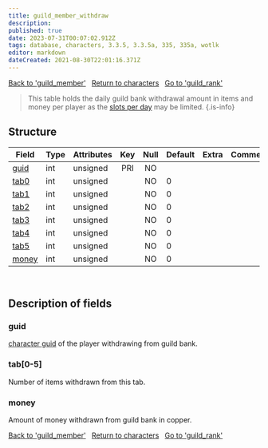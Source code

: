 ```yaml
---
title: guild_member_withdraw
description:
published: true
date: 2023-07-31T00:07:02.912Z
tags: database, characters, 3.3.5, 3.3.5a, 335, 335a, wotlk
editor: markdown
dateCreated: 2021-08-30T22:01:16.371Z
---
```


<a href="https://trinitycore.info/en/database/335/characters/guild_member" class="mt-5 v-btn v-btn--depressed v-btn--flat v-btn--outlined theme--light v-size--default darkblue--text text--lighten-3"><span class="v-btn__content"><i aria-hidden="true" class="v-icon notranslate v-icon--left mdi mdi-arrow-left theme--light"></i><span>Back to 'guild_member'</span></span></a>&nbsp;&nbsp;&nbsp;<a href="https://trinitycore.info/en/database/335/characters/home" class="mt-5 v-btn v-btn--depressed v-btn--flat v-btn--outlined theme--light v-size--default darkblue--text text--lighten-3"><span class="v-btn__content"><i aria-hidden="true" class="v-icon notranslate v-icon--left mdi mdi-home-outline theme--light"></i><span>Return to characters</span></span></a>&nbsp;&nbsp;&nbsp;<a href="https://trinitycore.info/en/database/335/characters/guild_rank" class="mt-5 v-btn v-btn--depressed v-btn--flat v-btn--outlined theme--light v-size--default darkblue--text text--lighten-3"><span class="v-btn__content"><span>Go to 'guild_rank'</span><i aria-hidden="true" class="v-icon notranslate v-icon--right mdi mdi-arrow-right theme--light"></i></span></a>

> This table holds the daily guild bank withdrawal amount in items and money per player as the [slots per day](../characters/guild_bank_right#slotperday) may be limited.
{.is-info}


## Structure

| Field | Type | Attributes | Key | Null | Default | Extra | Comment |
| --- | --- | --- | :---: | :---: | --- | --- | --- |
| [guid](#guid) | int | unsigned | PRI | NO |  |  |  |
| [tab0](#tab[0-5]) | int | unsigned |  | NO | 0 |  |  |
| [tab1](#tab[0-5]) | int | unsigned |  | NO | 0 |  |  |
| [tab2](#tab[0-5]) | int | unsigned |  | NO | 0 |  |  |
| [tab3](#tab[0-5]) | int | unsigned |  | NO | 0 |  |  |
| [tab4](#tab[0-5]) | int | unsigned |  | NO | 0 |  |  |
| [tab5](#tab[0-5]) | int | unsigned |  | NO | 0 |  |  |
| [money](#money) | int | unsigned |  | NO | 0 |  |  |
&nbsp;
## Description of fields

### guid
[character guid](../characters/characters#guid) of the player withdrawing from guild bank.
&nbsp;

### tab\[0-5]
Number of items withdrawn from this tab.
&nbsp;

### money
Amount of money withdrawn from guild bank in copper.
&nbsp;

<a href="https://trinitycore.info/en/database/335/characters/guild_member" class="mt-5 v-btn v-btn--depressed v-btn--flat v-btn--outlined theme--light v-size--default darkblue--text text--lighten-3"><span class="v-btn__content"><i aria-hidden="true" class="v-icon notranslate v-icon--left mdi mdi-arrow-left theme--light"></i><span>Back to 'guild_member'</span></span></a>&nbsp;&nbsp;&nbsp;<a href="https://trinitycore.info/en/database/335/characters/home" class="mt-5 v-btn v-btn--depressed v-btn--flat v-btn--outlined theme--light v-size--default darkblue--text text--lighten-3"><span class="v-btn__content"><i aria-hidden="true" class="v-icon notranslate v-icon--left mdi mdi-home-outline theme--light"></i><span>Return to characters</span></span></a>&nbsp;&nbsp;&nbsp;<a href="https://trinitycore.info/en/database/335/characters/guild_rank" class="mt-5 v-btn v-btn--depressed v-btn--flat v-btn--outlined theme--light v-size--default darkblue--text text--lighten-3"><span class="v-btn__content"><span>Go to 'guild_rank'</span><i aria-hidden="true" class="v-icon notranslate v-icon--right mdi mdi-arrow-right theme--light"></i></span></a>
